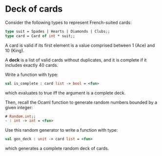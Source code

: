 # Deck of cards

Consider the following types to represent French-suited cards:
```ocaml
type suit = Spades | Hearts | Diamonds | Clubs;;
type card = Card of int * suit;;
```
A card is valid if its first element is a value comprised between 1 (Ace) and 10 (King).

A **deck** is a list of valid cards without duplicates, and it is
complete if it includes exactly 40 cards.

Write a function with type:
```ocaml
val is_complete : card list -> bool = <fun>
```
which evaluates to true iff the argument is a complete deck.

Then, recall the Ocaml function to generate random numbers bounded by a given integer:
```ocaml
# Random.int;;
- : int -> int = <fun>
```

Use this random generator to write a function with type:
```ocaml
val gen_deck : unit -> card list = <fun>
```
which generates a complete random deck of cards.

